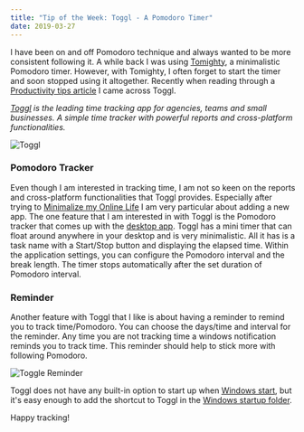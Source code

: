 ```yaml
---
title: "Tip of the Week: Toggl - A Pomodoro Timer"
date: 2019-03-27
---
```


I have been on and off Pomodoro technique and always wanted to be more consistent following it. A while back I was using [Tomighty](https://www.rahulpnath.com/blog/tomighty-a-pomodoro-timer/), a minimalistic Pomodoro timer. However, with Tomighty, I often forget to start the timer and soon stopped using it altogether. Recently when reading through a [Productivity tips article](https://scotch.io/bar-talk/productivity-tips-ive-learned-building-scotchio#toc-time-is-still-a-major-factor) I came across Toggl.

*[Toggl](https://toggl.com/) is the leading time tracking app for agencies, teams and small businesses. A simple time tracker with powerful reports and cross-platform functionalities.*

![Toggl](/images/toggl.jpg)

### Pomodoro Tracker

Even though I am interested in tracking time, I am not so keen on the reports and cross-platform functionalities that Toggl provides. Especially after trying to [Minimalize my Online Life](https://www.rahulpnath.com/blog/digital-minimalism/) I am very particular about adding a new app. The one feature that I am interested in with Toggl is the Pomodoro tracker that comes up with the [desktop app](https://toggl.com/toggl-desktop/). Toggl has a mini timer that can float around anywhere in your desktop and is very minimalistic. All it has is a task name with a Start/Stop button and displaying the elapsed time. Within the application settings, you can configure the Pomodoro interval and the break length. The timer stops automatically after the set duration of Pomodoro interval.

### Reminder

Another feature with Toggl that I like is about having a reminder to remind you to track time/Pomodoro. You can choose the days/time and interval for the reminder. Any time you are not tracking time a windows notification reminds you to track time. This reminder should help to stick more with following  Pomodoro. 

![Toggle Reminder](/images/toggl_reminder.jpg)

Toggl does not have any built-in option to start up when [Windows start](https://github.com/toggl/toggldesktop/issues/542), but it's easy enough to add the shortcut to Toggl in the [Windows startup folder](https://www.thewindowsclub.com/startup-folder-in-windows-8).

Happy tracking!
